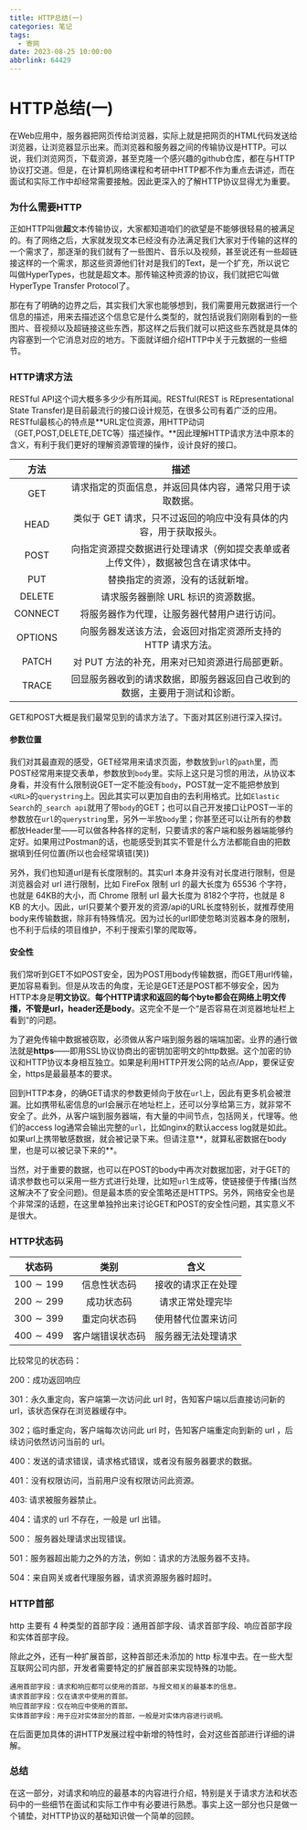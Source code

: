 ```yaml
---
title: HTTP总结(一)
categories: 笔记
tags:
  - 寄网
date: 2023-08-25 10:00:00
abbrlink: 64429
---
```

# HTTP总结(一)

在Web应用中，服务器把网页传给浏览器，实际上就是把网页的HTML代码发送给浏览器，让浏览器显示出来。而浏览器和服务器之间的传输协议是HTTP。可以说，我们浏览网页，下载资源，甚至克隆一个感兴趣的github仓库，都在与HTTP协议打交道。但是，在计算机网络课程和考研中HTTP都不作为重点去讲述，而在面试和实际工作中却经常需要接触。因此更深入的了解HTTP协议显得尤为重要。

### 为什么需要HTTP

正如HTTP叫做**超**文本传输协议，大家都知道咱们的欲望是不能够很轻易的被满足的。有了网络之后，大家就发现文本已经没有办法满足我们大家对于传输的这样的一个需求了，那逐渐的我们就有了一些图片、音乐以及视频，甚至说还有一些超链接这样的一个需求，那这些资源他们针对是我们的Text，是一个扩充，所以说它叫做HyperTypes，也就是超文本。那传输这种资源的协议，我们就把它叫做 HyperType Transfer Protocol了。

那在有了明确的边界之后，其实我们大家也能够想到，我们需要用元数据进行一个信息的描述，用来去描述这个信息它是什么类型的，就包括说我们刚刚看到的一些图片、音视频以及超链接这些东西，那这样之后我们就可以把这些东西就是具体的内容塞到一个它消息对应的地方。下面就详细介绍HTTP中关于元数据的一些细节。

### HTTP请求方法

RESTful API这个词大概多多少少有所耳闻。RESTful(REST is REpresentational State Transfer)是目前最流行的接口设计规范，在很多公司有着广泛的应用。RESTful最核心的特点是**URL定位资源，用HTTP动词（GET,POST,DELETE,DETC等）描述操作。**因此理解HTTP请求方法中原本的含义，有利于我们更好的理解资源管理的操作，设计良好的接口。

|  方法   |                             描述                             |
| :-----: | :----------------------------------------------------------: |
|   GET   |   请求指定的页面信息，并返回具体内容，通常只用于读取数据。   |
|  HEAD   | 类似于 GET 请求，只不过返回的响应中没有具体的内容，用于获取报头。 |
|  POST   | 向指定资源提交数据进行处理请求（例如提交表单或者上传文件），数据被包含在请求体中。 |
|   PUT   |               替换指定的资源，没有的话就新增。               |
| DELETE  |             请求服务器删除 URL 标识的资源数据。              |
| CONNECT |         将服务器作为代理，让服务器代替用户进行访问。         |
| OPTIONS | 向服务器发送该方法，会返回对指定资源所支持的 HTTP 请求方法。 |
|  PATCH  |       对 PUT 方法的补充，用来对已知资源进行局部更新。        |
|  TRACE  | 回显服务器收到的请求数据，即服务器返回自己收到的数据，主要用于测试和诊断。 |

GET和POST大概是我们最常见到的请求方法了。下面对其区别进行深入探讨。

#### 参数位置

我们对其最直观的感受，GET经常用来请求页面，参数放到`url`的`path`里，而POST经常用来提交表单，参数放到`body`里。实际上这只是习惯的用法，从协议本身看，并没有什么限制说GET一定不能没有`body`，POST就一定不能把参放到`<URL>`的`querystring`上。因此其实可以更加自由的去利用格式。比如`Elastic Search`的`_search api`就用了带`body`的GET；也可以自己开发接口让POST一半的参数放在`url`的`querystring`里，另外一半放`body`里；你甚至还可以让所有的参数都放Header里——可以做各种各样的定制，只要请求的客户端和服务器端能够约定好。如果用过Postman的话，也能感受到其实不管是什么方法都能自由的把数据填到任何位置(所以也会经常填错(笑))

另外，我们也知道url是有长度限制的。其实url 本身并没有对长度进行限制，但是浏览器会对 url 进行限制，比如 FireFox 限制 url 的最大长度为 65536 个字符，也就是 64KB的大小，而 Chrome 限制 url 最大长度为 8182个字符，也就是 8 KB 的大小。因此，url只要某个要开发的资源/api的URL长度特别长，就推荐使用body来传输数据，除非有特殊情况。因为过长的url即使忽略浏览器本身的限制，也不利于后续的项目维护，不利于搜索引擎的爬取等。

#### 安全性

我们常听到GET不如POST安全，因为POST用body传输数据，而GET用url传输，更加容易看到。但是从攻击的角度，无论是GET还是POST都不够安全，因为HTTP本身是**明文协议**。**每个HTTP请求和返回的每个byte都会在网络上明文传播，不管是url，header还是body**。这完全不是一个“是否容易在浏览器地址栏上看到“的问题。

为了避免传输中数据被窃取，必须做从客户端到服务器的端端加密。业界的通行做法就是**https**——即用SSL协议协商出的密钥加密明文的http数据。这个加密的协议和HTTP协议本身相互独立。如果是利用HTTP开发公网的站点/App，要保证安全，https是最最基本的要求。

回到HTTP本身，的确GET请求的参数更倾向于放在`url`上，因此有更多机会被泄漏。比如携带私密信息的url会展示在地址栏上，还可以分享给第三方，就非常不安全了。此外，从客户端到服务器端，有大量的中间节点，包括网关，代理等。他们的access log通常会输出完整的`url`，比如nginx的默认access log就是如此。如果url上携带敏感数据，就会被记录下来。但请注意**，就算私密数据在body里，也是可以被记录下来的**。

当然，对于重要的数据，也可以在POST的body中再次对数据加密，对于GET的请求参数也可以采用一些方式进行处理，比如短`url`生成等，使链接便于传播(当然这解决不了安全问题)。但是最本质的安全策略还是HTTPS。另外，网络安全也是个非常深的话题，在这里单独拎出来讨论GET和POST的安全性问题，其实意义不是很大。

### HTTP状态码

|     状态码     |       类别       |        含义        |
| :------------: | :--------------: | :----------------: |
| $100 \sim 199$ |   信息性状态码   | 接收的请求正在处理 |
| $200 \sim 299$ |    成功状态码    |  请求正常处理完毕  |
| $300 \sim 399$ |   重定向状态码   | 使用替代位置来访问 |
| $400 \sim 499$ | 客户端错误状态码 | 服务器无法处理请求 |

比较常见的状态码：

200：成功返回响应

301：永久重定向，客户端第一次访问此 url 时，告知客户端以后直接访问新的 url，该状态保存在浏览器缓存中。

302；临时重定向，客户端每次访问此 url 时，告知客户端重定向到新的 url ，后续访问依然访问当前的 url。

400：发送的请求错误，请求格式错误，或者没有服务器要求的数据。

401：没有权限访问，当前用户没有权限访问此资源。

403: 请求被服务器禁止。

404：请求的 url 不存在，一般是 url 出错。

500： 服务器处理请求出现错误。

501：服务器超出能力之外的方法，例如：请求的方法服务器不支持。

504：来自网关或者代理服务器，请求资源服务器时超时。

### HTTP首部

http 主要有 4 种类型的首部字段：通用首部字段、请求首部字段、响应首部字段和实体首部字段。

除此之外，还有一种扩展首部，这种首部还未添加的 http 标准中去。在一些大型互联网公司内部，开发者需要特定的扩展首部来实现特殊的功能。

    通用首部字段：请求和响应都可以使用的首部，与报文相关的最基本的信息。
    请求首部字段：仅在请求中使用的首部。
    响应首部字段：仅在响应中使用的首部。
    实体首部字段：用于应对实体部分的首部，一般是对实体内容进行说明。

在后面更加具体的讲HTTP发展过程中新增的特性时，会对这些首部进行详细的讲解。

### 总结

在这一部分，对请求和响应的最基本的内容进行介绍，特别是关于请求方法和状态码中的一些细节在面试和实际工作中有必要进行熟悉。事实上这一部分也只是做一个铺垫，对HTTP协议的基础知识做一个简单的回顾。
